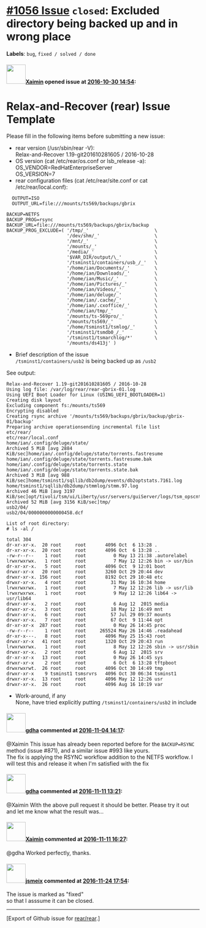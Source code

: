 [\#1056 Issue](https://github.com/rear/rear/issues/1056) `closed`: Excluded directory being backed up and in wrong place
========================================================================================================================

**Labels**: `bug`, `fixed / solved / done`

#### <img src="https://avatars.githubusercontent.com/u/23151768?v=4" width="50">[Xaimin](https://github.com/Xaimin) opened issue at [2016-10-30 14:54](https://github.com/rear/rear/issues/1056):

Relax-and-Recover (rear) Issue Template
=======================================

Please fill in the following items before submitting a new issue:

-   rear version (/usr/sbin/rear -V):  
    Relax-and-Recover 1.19-git201610281605 / 2016-10-28
-   OS version (cat /etc/rear/os.conf or lsb\_release -a):  
    OS\_VENDOR=RedHatEnterpriseServer  
    OS\_VERSION=7
-   rear configuration files (cat /etc/rear/site.conf or cat
    /etc/rear/local.conf):

<!-- -->

      OUTPUT=ISO
      OUTPUT_URL=file:///mounts/ts569/backups/gbrix

    BACKUP=NETFS
    BACKUP_PROG=rsync
    BACKUP_URL=file:///mounts/ts569/backups/gbrix/backup
    BACKUP_PROG_EXCLUDE=( '/tmp/_'                        \
                          '/dev/shm/_'                    \
                          '/mnt/_'                        \
                          '/mounts/_'                     \
                          '/media/_'                      \
                          '$VAR_DIR/output/\_'            \
                          '/tsminst1/containers/usb_/_'   \
                          '/home/ian/Documents/_'         \
                          '/home/ian/Downloads/_'         \
                          '/home/ian/Music/_'             \
                          '/home/ian/Pictures/_'          \
                          '/home/ian/Videos/_'            \
                          '/home/ian/deluge/_'            \
                          '/home/ian/.cache/_'            \
                          '/home/ian/.cxoffice/_'         \
                          '/home/ian/tmp/_'               \
                          '/mounts/ts-569pro/_'           \
                          '/mounts/ts569/_'               \
                          '/home/tsminst1/tsmlog/_'       \
                          '/tsminst1/tsmdb0_/_'           \
                          '/tsminst1/tsmarchlog/*'        \
                          '/mounts/ds413j' )

-   Brief description of the issue  
    `/tsminst1/containers/usb2` is being backed up as `/usb2`

See output:

    Relax-and-Recover 1.19-git201610281605 / 2016-10-28
    Using log file: /var/log/rear/rear-gbrix-01.log
    Using UEFI Boot Loader for Linux (USING_UEFI_BOOTLOADER=1)
    Creating disk layout
    Excluding component fs:/mounts/ts569
    Encrypting disabled
    Creating rsync archive '/mounts/ts569/backups/gbrix/backup/gbrix-01/backup'
    Preparing archive operationsending incremental file list
    etc/rear/
    etc/rear/local.conf
    home/ian/.config/deluge/state/
    Archived 5 MiB [avg 2884 KiB/sec]home/ian/.config/deluge/state/torrents.fastresume
    home/ian/.config/deluge/state/torrents.fastresume.bak
    home/ian/.config/deluge/state/torrents.state
    home/ian/.config/deluge/state/torrents.state.bak
    Archived 3 MiB [avg 988 KiB/sec]home/tsminst1/sqllib/db2dump/events/db2optstats.7161.log
    home/tsminst1/sqllib/db2dump/stmmlog/stmm.97.log
    Archived 46 MiB [avg 3197 KiB/sec]opt/tivoli/tsm/ui/Liberty/usr/servers/guiServer/logs/tsm_opscntr.log
    Archived 52 MiB [avg 3156 KiB/sec]tmp/
    usb2/04/
    usb2/04/0000000000000458.dcf

    List of root directory:
    # ls -al /

    total 304
    dr-xr-xr-x.  20 root     root       4096 Oct  6 13:28 .
    dr-xr-xr-x.  20 root     root       4096 Oct  6 13:28 ..
    -rw-r--r--    1 root     root          0 May 13 21:38 .autorelabel
    lrwxrwxrwx.   1 root     root          7 May 12 12:26 bin -> usr/bin
    dr-xr-xr-x.   5 root     root       4096 Oct  9 12:01 boot
    drwxr-xr-x   20 root     root       3260 Oct 29 20:44 dev
    drwxr-xr-x. 156 root     root       8192 Oct 29 10:48 etc
    drwxr-xr-x.   4 root     root         31 May 16 10:34 home
    lrwxrwxrwx.   1 root     root          7 May 12 12:26 lib -> usr/lib
    lrwxrwxrwx.   1 root     root          9 May 12 12:26 lib64 -> usr/lib64
    drwxr-xr-x.   2 root     root          6 Aug 12  2015 media
    drwxr-xr-x.   3 root     root         18 May 12 16:49 mnt
    drwxr-xr-x.   6 root     root         57 Jul 29 09:37 mounts
    drwxr-xr-x.   7 root     root         67 Oct  9 11:44 opt
    dr-xr-xr-x  287 root     root          0 May 26 14:45 proc
    -rw-r--r--    1 root     root     265524 May 26 14:46 .readahead
    dr-xr-x---.   8 root     root       4096 May 25 15:43 root
    drwxr-xr-x   41 root     root       1320 Oct 29 20:43 run
    lrwxrwxrwx.   1 root     root          8 May 12 12:26 sbin -> usr/sbin
    drwxr-xr-x.   2 root     root          6 Aug 12  2015 srv
    dr-xr-xr-x   13 root     root          0 May 26 14:45 sys
    drwxr-xr-x    2 root     root          6 Oct  6 13:28 tftpboot
    drwxrwxrwt.  26 root     root       4096 Oct 30 14:49 tmp
    drwxr-xr-x    9 tsminst1 tsmsrvrs   4096 Oct 30 06:34 tsminst1
    drwxr-xr-x.  13 root     root       4096 May 12 12:26 usr
    drwxr-xr-x.  26 root     root       4096 Aug 16 10:19 var

-   Work-around, if any  
    None, have tried explicitly putting `/tsminst1/containers/usb2` in
    include

#### <img src="https://avatars.githubusercontent.com/u/888633?u=cdaeb31efcc0048d3619651aa18dd4b76e636b21&v=4" width="50">[gdha](https://github.com/gdha) commented at [2016-11-04 14:17](https://github.com/rear/rear/issues/1056#issuecomment-258442999):

@Xaimin This issue has already been reported before for the
`BACKUP=RSYNC` method (issue \#871), and a similar issue \#993 like
yours.  
The fix is applying the RSYNC workflow addition to the NETFS workflow. I
will test this and release it when I'm satisfied with the fix

#### <img src="https://avatars.githubusercontent.com/u/888633?u=cdaeb31efcc0048d3619651aa18dd4b76e636b21&v=4" width="50">[gdha](https://github.com/gdha) commented at [2016-11-11 13:21](https://github.com/rear/rear/issues/1056#issuecomment-259955887):

@Xaimin With the above pull request it should be better. Please try it
out and let me know what the result was...

#### <img src="https://avatars.githubusercontent.com/u/23151768?v=4" width="50">[Xaimin](https://github.com/Xaimin) commented at [2016-11-11 16:27](https://github.com/rear/rear/issues/1056#issuecomment-259995426):

@gdha Worked perfectly, thanks.

#### <img src="https://avatars.githubusercontent.com/u/1788608?u=925fc54e2ce01551392622446ece427f51e2f0ce&v=4" width="50">[jsmeix](https://github.com/jsmeix) commented at [2016-11-24 17:54](https://github.com/rear/rear/issues/1056#issuecomment-262825473):

The issue is marked as "fixed"  
so that I asssume it can be closed.

------------------------------------------------------------------------

\[Export of Github issue for
[rear/rear](https://github.com/rear/rear).\]
